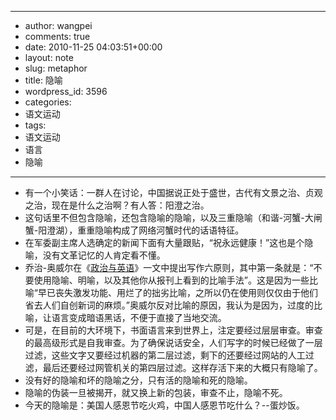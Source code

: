 - --
- author: wangpei
- comments: true
- date: 2010-11-25 04:03:51+00:00
- layout: note
- slug: metaphor
- title: 隐喻
- wordpress_id: 3596
- categories:
- 语文运动
- tags:
- 语文运动
- 语言
- 隐喻
- --
- 有一个小笑话：一群人在讨论，中国据说正处于盛世，古代有文景之治、贞观之治，现在是什么之治啊？有人答：阳澄之治。
- 这句话里不但包含隐喻，还包含隐喻的隐喻，以及三重隐喻（和谐-河蟹-大闸蟹-阳澄湖），重重隐喻构成了网络河蟹时代的话语特征。
- 在军委副主席人选确定的新闻下面有大量跟贴，“祝永远健康！”这也是个隐喻，没有文革记忆的人肯定看不懂。
- 乔治-奥威尔在《[政治与英语](http://article.yeeyan.org/view/finerain/45930)》一文中提出写作六原则，其中第一条就是：“不要使用隐喻、明喻，以及其他你从报刊上看到的比喻手法”。这是因为一些比喻“早已丧失激发功能、用烂了的拙劣比喻，之所以仍在使用则仅仅由于他们省去人们自创新词的麻烦。”奥威尔反对比喻的原因，我认为是因为，过度的比喻，让语言变成暗语黑话，不便于直接了当地交流。
- 可是，在目前的大环境下，书面语言来到世界上，注定要经过层层审查。审查的最高级形式是自我审查。为了确保说话安全，人们写字的时候已经做了一层过滤，这些文字又要经过机器的第二层过滤，剩下的还要经过网站的人工过滤，最后还要经过网管机关的第四层过滤。这样存活下来的大概只有隐喻了。
- 没有好的隐喻和坏的隐喻之分，只有活的隐喻和死的隐喻。
- 隐喻的伪装一旦被揭开，就又换上新的包装，审查不止，隐喻不死。
- 今天的隐喻是：美国人感恩节吃火鸡，中国人感恩节吃什么？--蛋炒饭。
